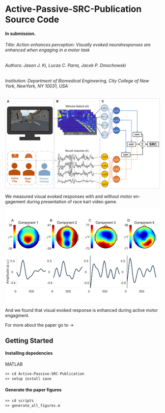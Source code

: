 # Active-Passive-SRC-Publication Source Code
#### In submission.

###### Title: Action enhances perception:  Visually evoked neuralresponses are enhanced when engaging in a motor task
###### Authors: Jason J. Ki, Lucas C. Parra, Jacek P. Dmochowski
###### Institution: Department of Biomedical Engineering, City College of New York, NewYork, NY 10031, USA

<p align="center">
    <img src='output/figures/final/figure_1.png' width=600>
    <figcaption> We measured visual evoked responses with and without motor en-gagement during presentation of race kart video game.        </figcaption>
</p>

<p align="center">
    <img src='output/figures/final/figure_2.png' width=600 />
    <figcaption> And we found that visual evoked response is enhanced during active motor engagment. </figcaption>
</p>
For more about the paper go to ->


## Getting Started
#### Installing depedencies

MATLAB
```
>> cd Active-Passive-SRC-Publication
>> setup install save
````

#### Generate the paper figures
```
>> cd scripts
>> generate_all_figures.m
```
